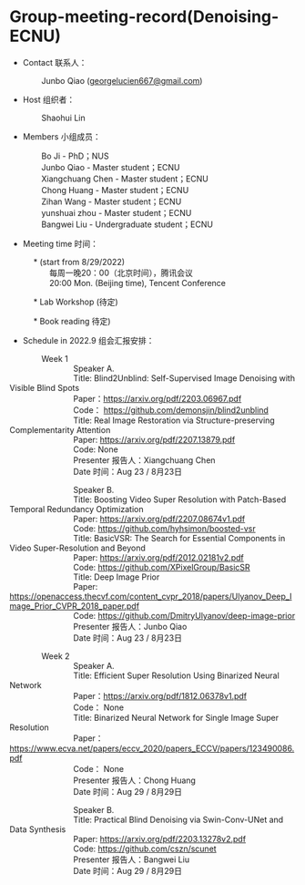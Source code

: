 # Group-meeting-record(Denoising-ECNU)

* Contact 联系人：

&emsp;&emsp;&emsp;&emsp;Junbo Qiao (georgelucien667@gmail.com)

* Host 组织者：

&emsp;&emsp;&emsp;&emsp;Shaohui Lin

* Members 小组成员：

&emsp;&emsp;&emsp;&emsp;Bo Ji - PhD；NUS<br/>
&emsp;&emsp;&emsp;&emsp;Junbo Qiao -  Master student；ECNU<br/>
&emsp;&emsp;&emsp;&emsp;Xiangchuang Chen - Master student；ECNU<br/>
&emsp;&emsp;&emsp;&emsp;Chong Huang - Master student；ECNU<br/>
&emsp;&emsp;&emsp;&emsp;Zihan Wang - Master student；ECNU<br/>
&emsp;&emsp;&emsp;&emsp;yunshuai zhou - Master student；ECNU<br/>
&emsp;&emsp;&emsp;&emsp;Bangwei Liu - Undergraduate student；ECNU<br/>

* Meeting time 时间：

&emsp;&emsp;&emsp;* (start from 8/29/2022)<br/>
&emsp;&emsp;&emsp;&emsp;&emsp;每周一晚20：00（北京时间），腾讯会议<br/>
&emsp;&emsp;&emsp;&emsp;&emsp;20:00 Mon. (Beijing time), Tencent Conference  

&emsp;&emsp;&emsp;* Lab Workshop (待定)<br/>

&emsp;&emsp;&emsp;* Book reading  待定)<br/>


* Schedule in 2022.9 组会汇报安排：

&emsp;&emsp;&emsp;&emsp;Week 1<br/>
&emsp;&emsp;&emsp;&emsp;&emsp;&emsp;&emsp;&emsp;Speaker A. <br/> 
&emsp;&emsp;&emsp;&emsp;&emsp;&emsp;&emsp;&emsp;Title: Blind2Unblind: Self-Supervised Image Denoising with Visible Blind Spots<br/> 
&emsp;&emsp;&emsp;&emsp;&emsp;&emsp;&emsp;&emsp;Paper：https://arxiv.org/pdf/2203.06967.pdf<br/>
&emsp;&emsp;&emsp;&emsp;&emsp;&emsp;&emsp;&emsp;Code： https://github.com/demonsjin/blind2unblind <br/> 
&emsp;&emsp;&emsp;&emsp;&emsp;&emsp;&emsp;&emsp;Title: Real Image Restoration via Structure-preserving Complementarity Attention<br/>
&emsp;&emsp;&emsp;&emsp;&emsp;&emsp;&emsp;&emsp;Paper: https://arxiv.org/pdf/2207.13879.pdf<br/> 
&emsp;&emsp;&emsp;&emsp;&emsp;&emsp;&emsp;&emsp;Code:  None<br/>
&emsp;&emsp;&emsp;&emsp;&emsp;&emsp;&emsp;&emsp;Presenter 报告人：Xiangchuang Chen <br/>
&emsp;&emsp;&emsp;&emsp;&emsp;&emsp;&emsp;&emsp;Date 时间：Aug 23 / 8月23日


&emsp;&emsp;&emsp;&emsp;&emsp;&emsp;&emsp;&emsp;Speaker B. <br/> 
&emsp;&emsp;&emsp;&emsp;&emsp;&emsp;&emsp;&emsp;Title: Boosting Video Super Resolution with Patch-Based Temporal Redundancy Optimization<br/> 
&emsp;&emsp;&emsp;&emsp;&emsp;&emsp;&emsp;&emsp;Paper: https://arxiv.org/pdf/2207.08674v1.pdf <br/> 
&emsp;&emsp;&emsp;&emsp;&emsp;&emsp;&emsp;&emsp;Code:  https://github.com/hyhsimon/boosted-vsr <br/> 
&emsp;&emsp;&emsp;&emsp;&emsp;&emsp;&emsp;&emsp;Title: BasicVSR: The Search for Essential Components in Video Super-Resolution and Beyond<br/> 
&emsp;&emsp;&emsp;&emsp;&emsp;&emsp;&emsp;&emsp;Paper: https://arxiv.org/pdf/2012.02181v2.pdf <br/> 
&emsp;&emsp;&emsp;&emsp;&emsp;&emsp;&emsp;&emsp;Code:  https://github.com/XPixelGroup/BasicSR <br/> 
&emsp;&emsp;&emsp;&emsp;&emsp;&emsp;&emsp;&emsp;Title: Deep Image Prior<br/> 
&emsp;&emsp;&emsp;&emsp;&emsp;&emsp;&emsp;&emsp;Paper: https://openaccess.thecvf.com/content_cvpr_2018/papers/Ulyanov_Deep_Image_Prior_CVPR_2018_paper.pdf <br/> 
&emsp;&emsp;&emsp;&emsp;&emsp;&emsp;&emsp;&emsp;Code:  https://github.com/DmitryUlyanov/deep-image-prior<br/> 
&emsp;&emsp;&emsp;&emsp;&emsp;&emsp;&emsp;&emsp;Presenter 报告人：Junbo Qiao <br/>
&emsp;&emsp;&emsp;&emsp;&emsp;&emsp;&emsp;&emsp;Date 时间：Aug 23 / 8月23日


&emsp;&emsp;&emsp;&emsp;Week 2<br/>
&emsp;&emsp;&emsp;&emsp;&emsp;&emsp;&emsp;&emsp;Speaker A. <br/> 
&emsp;&emsp;&emsp;&emsp;&emsp;&emsp;&emsp;&emsp;Title: Efficient Super Resolution Using Binarized Neural Network <br/> 
&emsp;&emsp;&emsp;&emsp;&emsp;&emsp;&emsp;&emsp;Paper：https://arxiv.org/pdf/1812.06378v1.pdf <br/>
&emsp;&emsp;&emsp;&emsp;&emsp;&emsp;&emsp;&emsp;Code： None<br/> 
&emsp;&emsp;&emsp;&emsp;&emsp;&emsp;&emsp;&emsp;Title: Binarized Neural Network for Single Image Super Resolution <br/> 
&emsp;&emsp;&emsp;&emsp;&emsp;&emsp;&emsp;&emsp;Paper：https://www.ecva.net/papers/eccv_2020/papers_ECCV/papers/123490086.pdf<br/>
&emsp;&emsp;&emsp;&emsp;&emsp;&emsp;&emsp;&emsp;Code： None<br/> 
&emsp;&emsp;&emsp;&emsp;&emsp;&emsp;&emsp;&emsp;Presenter 报告人：Chong Huang <br/>
&emsp;&emsp;&emsp;&emsp;&emsp;&emsp;&emsp;&emsp;Date 时间：Aug 29 / 8月29日


&emsp;&emsp;&emsp;&emsp;&emsp;&emsp;&emsp;&emsp;Speaker B. <br/> 
&emsp;&emsp;&emsp;&emsp;&emsp;&emsp;&emsp;&emsp;Title: Practical Blind Denoising via Swin-Conv-UNet and Data Synthesis <br/> 
&emsp;&emsp;&emsp;&emsp;&emsp;&emsp;&emsp;&emsp;Paper: https://arxiv.org/pdf/2203.13278v2.pdf <br/> 
&emsp;&emsp;&emsp;&emsp;&emsp;&emsp;&emsp;&emsp;Code:  https://github.com/cszn/scunet<br/> 
&emsp;&emsp;&emsp;&emsp;&emsp;&emsp;&emsp;&emsp;Presenter 报告人：Bangwei Liu <br/>
&emsp;&emsp;&emsp;&emsp;&emsp;&emsp;&emsp;&emsp;Date 时间：Aug 29 / 8月29日
